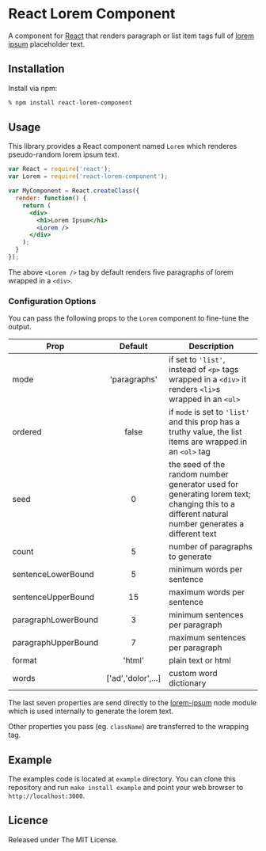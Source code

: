 # React Lorem Component

A component for [React][1] that renders paragraph or list item tags full of [lorem ipsum][2] placeholder text.


## Installation

Install via npm:

```bash
% npm install react-lorem-component
```


## Usage

This library provides a React component named `Lorem` which renderes pseudo-random lorem ipsum text.

```jsx
var React = require('react');
var Lorem = require('react-lorem-component');

var MyComponent = React.createClass({
  render: function() {
    return (
      <div>
        <h1>Lorem Ipsum</h1>
        <Lorem />
      </div>
    );
  }
});
```

The above `<Lorem />` tag by default renders five paragraphs of lorem wrapped in a `<div>`.


### Configuration Options

You can pass the following props to the `Lorem` component to fine-tune the output.

Prop                | Default            | Description
------------------- |:------------------:| ------------
mode                | 'paragraphs'       | if set to `'list'`, instead of `<p>` tags wrapped in a `<div>` it renders `<li>`s wrapped in an `<ul>`
ordered             | false              | if `mode` is set to `'list'` and this prop has a truthy value, the list items are wrapped in an `<ol>` tag
seed                | 0                  | the seed of the random number generator used for generating lorem text; changing this to a different natural number generates a different text
count               | 5                  | number of paragraphs to generate
sentenceLowerBound  | 5                  | minimum words per sentence
sentenceUpperBound  | 15                 | maximum words per sentence
paragraphLowerBound | 3                  | minimum sentences per paragraph
paragraphUpperBound | 7                  | maximum sentences per paragraph
format              | 'html'             | plain text or html
words               | ['ad','dolor',...] | custom word dictionary

The last seven properties are send directly to the [lorem-ipsum][3] node module which is used internally to generate the lorem text.

Other properties you pass (eg. `className`) are transferred to the wrapping tag.


## Example

The examples code is located at `example` directory. You can clone this repository and run `make install example` and point your web browser to
`http://localhost:3000`.


## Licence

Released under The MIT License.


[1]: http://facebook.github.io/react/
[2]: http://en.wikipedia.org/wiki/Lorem_ipsum
[3]: https://github.com/knicklabs/node-lorem-ipsum
